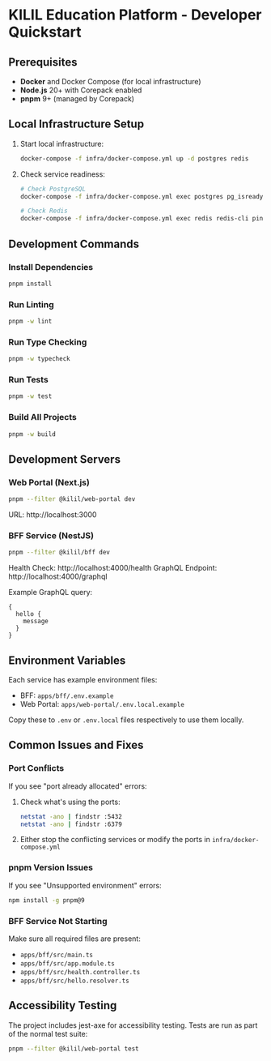 # KILIL Education Platform - Developer Quickstart

## Prerequisites

- **Docker** and Docker Compose (for local infrastructure)
- **Node.js** 20+ with Corepack enabled
- **pnpm** 9+ (managed by Corepack)

## Local Infrastructure Setup

1. Start local infrastructure:
   ```bash
   docker-compose -f infra/docker-compose.yml up -d postgres redis
   ```

2. Check service readiness:
   ```bash
   # Check PostgreSQL
   docker-compose -f infra/docker-compose.yml exec postgres pg_isready -U postgres
   
   # Check Redis
   docker-compose -f infra/docker-compose.yml exec redis redis-cli ping
   ```

## Development Commands

### Install Dependencies
```bash
pnpm install
```

### Run Linting
```bash
pnpm -w lint
```

### Run Type Checking
```bash
pnpm -w typecheck
```

### Run Tests
```bash
pnpm -w test
```

### Build All Projects
```bash
pnpm -w build
```

## Development Servers

### Web Portal (Next.js)
```bash
pnpm --filter @kilil/web-portal dev
```
URL: http://localhost:3000

### BFF Service (NestJS)
```bash
pnpm --filter @kilil/bff dev
```
Health Check: http://localhost:4000/health
GraphQL Endpoint: http://localhost:4000/graphql

Example GraphQL query:
```
{
  hello {
    message
  }
}
```

## Environment Variables

Each service has example environment files:
- BFF: `apps/bff/.env.example`
- Web Portal: `apps/web-portal/.env.local.example`

Copy these to `.env` or `.env.local` files respectively to use them locally.

## Common Issues and Fixes

### Port Conflicts
If you see "port already allocated" errors:
1. Check what's using the ports:
   ```bash
   netstat -ano | findstr :5432
   netstat -ano | findstr :6379
   ```
2. Either stop the conflicting services or modify the ports in `infra/docker-compose.yml`

### pnpm Version Issues
If you see "Unsupported environment" errors:
```bash
npm install -g pnpm@9
```

### BFF Service Not Starting
Make sure all required files are present:
- `apps/bff/src/main.ts`
- `apps/bff/src/app.module.ts`
- `apps/bff/src/health.controller.ts`
- `apps/bff/src/hello.resolver.ts`

## Accessibility Testing

The project includes jest-axe for accessibility testing. Tests are run as part of the normal test suite:
```bash
pnpm --filter @kilil/web-portal test
```